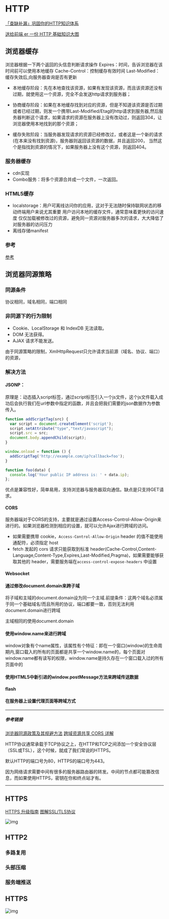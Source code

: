 # HTTP

[「查缺补漏」巩固你的HTTP知识体系](https://juejin.cn/post/6857287743966281736)

[送给前端 er 一份 HTTP 基础知识大图](https://mp.weixin.qq.com/s/3kR3Ptb2uiQ1sKlnnTr6mQ)

## 浏览器缓存

浏览器根据一下两个返回的头信息判断请求操作
Expires：时间，告诉浏览器在该时间前可以使用本地缓存
Cache-Control：控制缓存有效时间
Last-Modified：缓存失效后,向服务器查询是否有更新

- 本地缓存阶段：先在本地查找该资源，如果有发现该资源，而且该资源还没有过期，就使用这一个资源，完全不会发送http请求到服务器；
- 协商缓存阶段：如果在本地缓存找到对应的资源，但是不知道该资源是否过期或者已经过期，则发一个携带Last-Modified/Etag的http请求到服务器,然后服务器判断这个请求，如果请求的资源在服务器上没有改动过，则返回304，让浏览器使用本地找到的那个资源；

- 缓存失败阶段：当服务器发现请求的资源已经修改过，或者这是一个新的请求(在本来没有找到资源)，服务器则返回该资源的数据，并且返回200， 当然这个是指找到资源的情况下，如果服务器上没有这个资源，则返回404。

### 服务器缓存

- cdn实现
- Combo服务：将多个资源合并成一个文件，一次返回。

### HTML5缓存

- localstorage：用户可离线访问你的应用，这对于无法随时保持联网状态的移动终端用户来说尤其重要
  用户访问本地的缓存文件，通常意味着更快的访问速度
  仅仅加载被修改过的资源，避免同一资源对服务器多次的请求，大大降低了对服务器的访问压力
- 离线存储manifest

### 参考
[参考](http://imweb.io/topic/55c6f9bac222e3af6ce235b9)

## 浏览器同源策略

### 同源条件

协议相同，域名相同，端口相同

### 非同源下的行为限制

- Cookie、LocalStorage 和 IndexDB 无法读取。
- DOM 无法获得。
- AJAX 请求不能发送。

由于同源策略的限制，XmlHttpRequest只允许请求当前源（域名、协议、端口）的资源，

### 解决方法

#### JSONP：

原理是：动态插入script标签，通过script标签引入一个js文件，这个js文件载入成功后会执行我们在url参数中指定的函数，并且会把我们需要的json数据作为参数传入。

```js
function addScriptTag(src) {
  var script = document.createElement('script');
  script.setAttribute("type","text/javascript");
  script.src = src;
  document.body.appendChild(script);
}

window.onload = function () {
  addScriptTag('http://example.com/ip?callback=foo');
}

function foo(data) {
  console.log('Your public IP address is: ' + data.ip);
};
```

优点是兼容性好，简单易用，支持浏览器与服务器双向通信。缺点是只支持GET请求。

#### CORS

服务器端对于CORS的支持，主要就是通过设置Access-Control-Allow-Origin来进行的。如果浏览器检测到相应的设置，就可以允许Ajax进行跨域的访问。

- 如果需要携带 cookie，`Access-Control-Allow-Origin` header 的值不能使用通配符，必须指定 host
- fetch 发起的 cors 请求只能获取到标准 header(Cache-Control,Content-Language,Content-Type,Expires,Last-Modified,Pragma)，如果需要能够获取其他的 header，需要服务端在`access-control-expose-headers` 中设置

#### Websocket

#### 通过修改document.domain来跨子域

将子域和主域的document.domain设为同一个主域.前提条件：这两个域名必须属于同一个基础域名!而且所用的协议，端口都要一致，否则无法利用document.domain进行跨域

主域相同的使用document.domain

#### 使用window.name来进行跨域

window对象有个name属性，该属性有个特征：即在一个窗口(window)的生命周期内,窗口载入的所有的页面都是共享一个window.name的，每个页面对window.name都有读写的权限，window.name是持久存在一个窗口载入过的所有页面中的

#### 使用HTML5中新引进的window.postMessage方法来跨域传送数据

#### flash

#### 在服务器上设置代理页面等跨域方式

* * * * *

##### 参考链接 

[浏览器同源政策及其规避方法](http://www.ruanyifeng.com/blog/2016/04/same-origin-policy.html)
[跨域资源共享 CORS 详解](http://www.ruanyifeng.com/blog/2016/04/cors.html)

HTTP协议通常承载于TCP协议之上，在HTTP和TCP之间添加一个安全协议层（SSL或TSL），这个时候，就成了我们常说的HTTPS。

默认HTTP的端口号为80，HTTPS的端口号为443。

因为网络请求需要中间有很多的服务器路由器的转发。中间的节点都可能篡改信息，而如果使用HTTPS，密钥在你和终点站才有。

*****

## HTTPS

[HTTPS 升级指南](http://www.ruanyifeng.com/blog/2016/08/migrate-from-http-to-https.html)
[图解SSL/TLS协议](http://www.ruanyifeng.com/blog/2014/09/illustration-ssl.html)

![img](https://user-images.githubusercontent.com/34484322/89356430-58e32e00-d6f0-11ea-9320-115133c36e3e.png)

## HTTP2

### 多路复用

### 头部压缩

### 服务端推送

## HTTPS

![img](https://pica.zhimg.com/80/v2-ef7388fece5dec717d580737482c3736_720w.jpg?source=1940ef5c)
